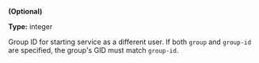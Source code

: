 **(Optional)**

**Type:** integer

Group ID for starting service as a different user. If both
`group` and `group-id` are specified, the group's GID must match `group-id`.